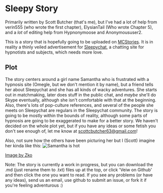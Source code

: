 Sleepy Story
============

Primarily written by Scott Butcher (that's me), but I've had a lot of help from verin555 (who wrote the first chapter), ElysianTail (Who wrote Chapter 5), and a *lot* of editing help from Hypnonymoose and Anonymoususer2.

This is a story that is hopefully going to be uploaded on [MCStories](http://www.mcstories.com/). 
It is in reality a thinly veiled advertisement for [Sleepychat](http://www.sleepychat.com/), a chatting site for hypnotists and subjects, which needs more love.

Plot
----

The story centers around a girl name Samantha who is frustrated with a hypnosis site (Omegle, but we don't mention it by name), but a friend tells her about Sleepychat and she has all kinds of wacky adventures. She starts out in matchmaking, later does stuff in the public chat, and *maybe* she'll do Skype eventually, although she isn't comfortable with that at the beginning. Also, there's lots of pop-culture references, and several of the people she meets on Sleepychat are regulars in the Sleepychat community. The story is going to be mostly within the bounds of reality, although some parts of hypnosis are going to be exaggerated to make for a better story. We haven't decided on the whole plot yet, but if you have any ideas or some fetish you don't see enough of, let me know at <scottcbutcher63@gmail.com>!

Also, not sure how the others have been picturing her but I (Scott) imagine her kinda like this: 
![Samantha is hot](http://i.imgur.com/m41apuO.jpg)

[Image by Zko](http://hypnohub.net/post/show/12153?pool_id=150)

Note: The story is currently a work in progress, but you can download the .md (just rename them to .txt) files up at the top, or click 'Veiw on Github' and then click the one you want to read. If you see any problems (or have any ideas), send us an email, use github to submit an issue, or fork it if you're feeling adventurous :)

